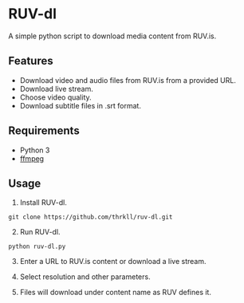# 	RUV-dl

A simple python script to download media content from RUV.is.


## Features

- Download video and audio files from RUV.is from a provided URL.
- Download live stream.
- Choose video quality.
- Download subtitle files in .srt format.

## Requirements

- Python 3
- [ffmpeg](https://ffmpeg.org/download.html)

## Usage

1. Install RUV-dl.

`git clone https://github.com/thrkll/ruv-dl.git`

2. Run RUV-dl.

`python ruv-dl.py`

3. Enter a URL to RUV.is content or download a live stream.

4. Select resolution and other parameters.

5. Files will download under content name as RUV defines it.
